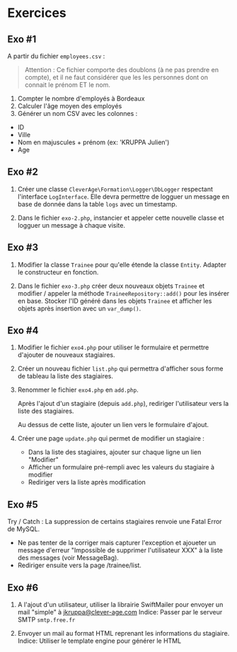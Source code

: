 # Exercices

## Exo #1

A partir du fichier `employees.csv` :

> Attention : Ce fichier comporte des doublons (à ne pas prendre en compte), et il ne faut considérer que les les personnes dont on connait le prénom ET le nom.

1. Compter le nombre d'employés à Bordeaux
2. Calculer l'âge moyen des employés
3. Générer un nom CSV avec les colonnes :
  * ID
  * Ville
  * Nom en majuscules + prénom (ex: 'KRUPPA Julien')
  * Age


## Exo #2

1. Créer une classe `CleverAge\Formation\Logger\DbLogger` respectant l'interface `LogInterface`.
Elle devra permettre de logguer un message en base de donnée dans la table `logs` avec un timestamp.

2. Dans le fichier `exo-2.php`, instancier et appeler cette nouvelle classe et logguer un message à chaque visite.

## Exo #3

1. Modifier la classe `Trainee` pour qu'elle étende la classe `Entity`. Adapter le constructeur en fonction.

2. Dans le fichier `exo-3.php` créer deux nouveaux objets `Trainee` et modifier / appeler la méthode `TraineeRepository::add()` pour les insérer en base.
  Stocker l'ID généré dans les objets `Trainee` et afficher les objets après insertion avec un `var_dump()`.

## Exo #4

1. Modifier le fichier `exo4.php` pour utiliser le formulaire et permettre d'ajouter de nouveaux stagiaires.

2. Créer un nouveau fichier `list.php` qui permettra d'afficher sous forme de tableau la liste des stagiaires.

3. Renommer le fichier `exo4.php` en `add.php`.

   Après l'ajout d'un stagiaire (depuis `add.php`), rediriger l'utilisateur vers la liste des stagiaires.
   
   Au dessus de cette liste, ajouter un lien vers le formulaire d'ajout.
   
4. Créer une page `update.php` qui permet de modifier un stagiaire :
   * Dans la liste des stagiaires, ajouter sur chaque ligne un lien "Modifier"  
   * Afficher un formulaire pré-rempli avec les valeurs du stagiaire à modifier
   * Rediriger vers la liste après modification

## Exo #5

Try / Catch : La suppression de certains stagiaires renvoie une Fatal Error de MySQL.
* Ne pas tenter de la corriger mais capturer l'exception et ajoueter un message d'erreur "Impossible de supprimer l'utilisateur XXX" à la liste des messages (voir MessageBag).
* Rediriger ensuite vers la page /trainee/list.

## Exo #6

1. A l'ajout d'un utilisateur, utiliser la librairie SwiftMailer pour envoyer un mail "simple" à jkruppa@clever-age.com
   Indice: Passer par le serveur SMTP `smtp.free.fr`

2. Envoyer un mail au format HTML reprenant les informations du stagiaire.
   Indice: Utiliser le template engine pour générer le HTML 
